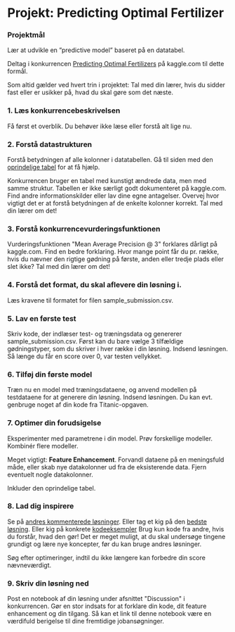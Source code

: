 # Projekt: Predicting Optimal Fertilizer

### Projektmål

Lær at udvikle en ”predictive model” baseret på en datatabel.

Deltag i konkurrencen [Predicting Optimal Fertilizers](https://www.kaggle.com/competitions/playground-series-s5e6/) på kaggle.com til dette formål.

Som altid gælder ved hvert trin i projektet: Tal med din lærer, hvis du sidder fast eller er usikker på, hvad du skal gøre som det næste.

### 1\. Læs konkurrencebeskrivelsen

Få først et overblik. Du behøver ikke læse eller forstå alt lige nu.

### 2\. Forstå datastrukturen

Forstå betydningen af alle kolonner i datatabellen. Gå til siden med den [oprindelige tabel](https://www.kaggle.com/datasets/irakozekelly/fertilizer-prediction) for at få hjælp.

Konkurrencen bruger en tabel med kunstigt ændrede data, men med samme struktur. Tabellen er ikke særligt godt dokumenteret på kaggle.com. Find andre informationskilder eller lav dine egne antagelser. Overvej hvor vigtigt det er at forstå betydningen af de enkelte kolonner korrekt. Tal med din lærer om det!

### 3\. Forstå konkurrencevurderingsfunktionen

Vurderingsfunktionen "Mean Average Precision @ 3" forklares dårligt på kaggle.com. Find en bedre forklaring. Hvor mange point får du pr. række, hvis du nævner den rigtige gødning på første, anden eller tredje plads eller slet ikke? Tal med din lærer om det!

### 4\. Forstå det format, du skal aflevere din løsning i.

Læs kravene til formatet for filen sample_submission.csv.

### 5\. Lav en første test

Skriv kode, der indlæser test- og træningsdata og genererer sample_submission.csv. Først kan du bare vælge 3 tilfældige gødningstyper, som du skriver i hver række i din løsning. Indsend løsningen. Så længe du får en score over 0, var testen vellykket.

### 6\. Tilføj din første model

Træn nu en model med træningsdataene, og anvend modellen på testdataene for at generere din løsning. Indsend løsningen. Du kan evt. genbruge noget af din kode fra Titanic-opgaven.

### 7\. Optimer din forudsigelse

Eksperimenter med parametrene i din model. Prøv forskellige modeller. Kombinér flere modeller.

Meget vigtigt: **Feature Enhancement**. Forvandl dataene på en meningsfuld måde, eller skab nye datakolonner ud fra de eksisterende data. Fjern eventuelt nogle datakolonner.

Inkluder den oprindelige tabel.

### 8\. Lad dig inspirere

Se på [andres kommenterede løsninger](https://www.kaggle.com/competitions/playground-series-s5e6/discussion?sort=hotness). Eller tag et kig på den [bedste løsning](https://www.kaggle.com/competitions/playground-series-s5e6/writeups/chris-deotte-1st-place-fast-gpu-experimentation-wi). Eller kig på konkrete [kodeeksempler](https://www.kaggle.com/competitions/playground-series-s5e6/code?competitionId=91717&sortBy=voteCount&excludeNonAccessedDatasources=true) Brug kun kode fra andre, hvis du forstår, hvad den gør! Det er meget muligt, at du skal undersøge tingene grundigt og lære nye koncepter, før du kan bruge andres løsninger.

Søg efter optimeringer, indtil du ikke længere kan forbedre din score nævneværdigt.

### 9\. Skriv din løsning ned

Post en notebook af din løsning under afsnittet "Discussion" i konkurrencen. Gør en stor indsats for at forklare din kode, dit feature enhancement og din tilgang. Så kan et link til denne notebook være en værdifuld berigelse til dine fremtidige jobansøgninger.